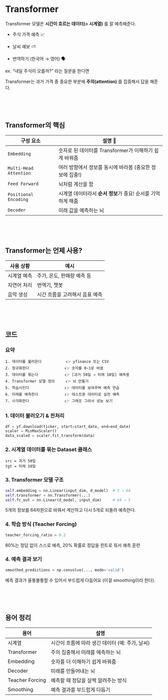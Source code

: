 # Transformer 
Transformer 모델은 **시간이 흐르는 데이터(= 시계열)** 를 잘 예측해준다.

- 주식 가격 예측 📈

- 날씨 예보 ⛅

- 번역하기 (한국어 → 영어) 🗣️

ex. “내일 주식이 오를까?” 라는 질문을 한다면

Transformer는 과거 가격 중 중요한 부분에 **주의(attention)** 를 집중해서 답을 해준다.

<br><br><br>

## Transformer의 핵심
| 구성 요소 | 설명 📝 |
| --- | --- |
| `Embedding` | 숫자로 된 데이터를 Transformer가 이해하기 쉽게 바꿔줌 |
| `Multi-Head Attention` | 여러 방향에서 정보를 동시에 바라봄 (중요한 정보에 집중!) |
| `Feed Forward` | 뇌처럼 계산을 함 |
| `Positional Encoding` | 시계열 데이터라서 **순서 정보**가 중요! 순서를 기억하게 해줌 |
| `Decoder` | 미래 값을 예측하는 뇌 |

<br><br><br>

## Transformer는 언제 사용?
| 사용 상황 | 예시 |
| --- | --- |
| 시계열 예측 | 주가, 온도, 판매량 예측 등 |
| 자연어 처리 | 번역기, 챗봇 |
| 음악 생성 | 시간 흐름을 고려해서 음표 예측 |

<br><br><br>

## 코드 
### 요약
```
1. 데이터를 불러온다           👉 yfinance 또는 CSV
2. 정규화한다                👉 숫자를 0~1로 바꿈
3. 데이터를 묶는다            👉 [과거 50일 → 미래 10일] 예측용
4. Transformer 모델 정의     👉 뇌 만들기
5. 학습시킨다                👉 데이터를 보여주며 예측 연습
6. 미래를 예측한다            👉 테스트용 데이터로 실전 예측
7. 시각화한다                👉 그래프 그려서 성능 보기
```

### 1. 데이터 불러오기 & 전처리
```py
df = yf.download(ticker, start=start_date, end=end_date)
scaler = MinMaxScaler()
data_scaled = scaler.fit_transform(data)
```

### 2. 시계열 데이터를 묶는 Dataset 클래스
```
src = 과거 50일
tgt = 미래 10일
```

### 3. Transformer 모델 구조
```py
self.embedding = nn.Linear(input_dim, d_model)  # 5 → 64
self.transformer = nn.Transformer(...)
self.fc_out = nn.Linear(d_model, input_dim)     # 64 → 5
```
5개의 정보를 64차원으로 바꿔서 계산하고 다시 5개로 되돌려 예측한다.

### 4. 학습 방식 (Teacher Forcing)
```py
teacher_forcing_ratio = 0.2
```
80%는 정답 없이 스스로 예측, 20% 확률로 정답을 힌트로 줘서 예측 훈련

### 4. 예측 결과 보기
```py
smoothed_predictions = np.convolve(..., mode='valid')
```
예측 결과가 울퉁불퉁할 수 있어서 부드럽게 다듬어요 (이걸 smoothing이라 한다).

<br><br><br>

## 용어 정리 
| 용어 | 설명 |
| --- | --- |
| 시계열 | 시간이 흐름에 따라 생긴 데이터 (예: 주가, 날씨) |
| Transformer | 주의 집중해서 미래를 예측하는 뇌 |
| Embedding | 숫자를 더 이해하기 쉽게 바꿔줌 |
| Decoder | 미래를 만들어내는 뇌 |
| Teacher Forcing | 예측할 때 정답을 살짝 알려주는 방식 |
| Smoothing | 예측 결과를 부드럽게 다듬기 |




